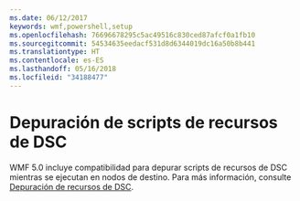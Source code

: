 ```yaml
---
ms.date: 06/12/2017
keywords: wmf,powershell,setup
ms.openlocfilehash: 76696678295c5ac49516c830ced87afcf0a1fb10
ms.sourcegitcommit: 54534635eedacf531d8d6344019dc16a50b8b441
ms.translationtype: HT
ms.contentlocale: es-ES
ms.lasthandoff: 05/16/2018
ms.locfileid: "34188477"
---
```

# <a name="dsc-resource-script-debugging"></a>Depuración de scripts de recursos de DSC

WMF 5.0 incluye compatibilidad para depurar scripts de recursos de DSC mientras se ejecutan en nodos de destino.
Para más información, consulte [Depuración de recursos de DSC](https://msdn.microsoft.com/powershell/dsc/debugresource).
